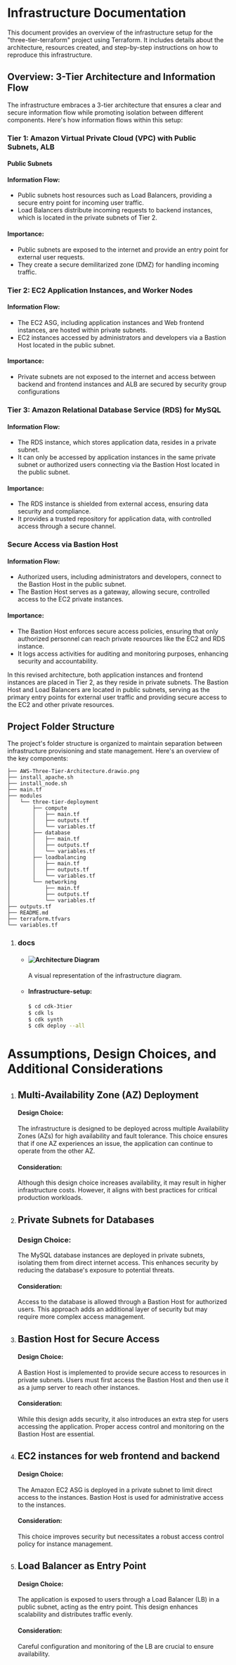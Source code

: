 # Infrastructure Documentation

This document provides an overview of the infrastructure setup for the "three-tier-terraform" project using Terraform. It includes details about the architecture, resources created, and step-by-step instructions on how to reproduce this infrastructure.


## Overview: 3-Tier Architecture and Information Flow
The infrastructure embraces a 3-tier architecture that ensures a clear and secure information flow while promoting isolation between different components. Here's how information flows within this setup:

### Tier 1: Amazon Virtual Private Cloud (VPC) with Public Subnets, ALB
#### Public Subnets

#### Information Flow:
- Public subnets host resources such as Load Balancers, providing a secure entry point for incoming user traffic.
- Load Balancers distribute incoming requests to backend instances, which is located in the private subnets of Tier 2.

#### Importance:
- Public subnets are exposed to the internet and provide an entry point for external user requests.
- They create a secure demilitarized zone (DMZ) for handling incoming traffic.

### Tier 2: EC2 Application Instances, and Worker Nodes
#### Information Flow:

- The EC2 ASG, including application instances and Web frontend instances, are hosted within private subnets.
- EC2 instances accessed by administrators and developers via a Bastion Host located in the public subnet.

#### Importance:
- Private subnets are not exposed to the internet and access between backend and frontend instances and ALB are secured by security group configurations

### Tier 3: Amazon Relational Database Service (RDS) for MySQL
#### Information Flow:

- The RDS instance, which stores application data, resides in a private subnet.
- It can only be accessed by application instances in the same private subnet or authorized users connecting via the Bastion Host located in the public subnet.

#### Importance:
- The RDS instance is shielded from external access, ensuring data security and compliance.
- It provides a trusted repository for application data, with controlled access through a secure channel.

### Secure Access via Bastion Host
#### Information Flow:

- Authorized users, including administrators and developers, connect to the Bastion Host in the public subnet.
- The Bastion Host serves as a gateway, allowing secure, controlled access to the EC2 private instances.

#### Importance:
- The Bastion Host enforces secure access policies, ensuring that only authorized personnel can reach private resources like the EC2 and RDS instance.
- It logs access activities for auditing and monitoring purposes, enhancing security and accountability.

In this revised architecture, both application instances and frontend instances are placed in Tier 2, as they reside in private subnets. The Bastion Host and Load Balancers are located in public subnets, serving as the primary entry points for external user traffic and providing secure access to the EC2 and other private resources.


## Project Folder Structure
The project's folder structure is organized to maintain separation between infrastructure provisioning and state management. Here's an overview of the key components:

```
├── AWS-Three-Tier-Architecture.drawio.png
├── install_apache.sh
├── install_node.sh
├── main.tf
├── modules
│   └── three-tier-deployment
│       ├── compute
│       │   ├── main.tf
│       │   ├── outputs.tf
│       │   └── variables.tf
│       ├── database
│       │   ├── main.tf
│       │   ├── outputs.tf
│       │   └── variables.tf
│       ├── loadbalancing
│       │   ├── main.tf
│       │   ├── outputs.tf
│       │   └── variables.tf
│       └── networking
│           ├── main.tf
│           ├── outputs.tf
│           └── variables.tf
├── outputs.tf
├── README.md
├── terraform.tfvars
└── variables.tf
```

1. ### docs
   - ####     ![Architecture Diagram](AWS-Three-Tier-Architecture.drawio.png)
       A visual representation of the infrastructure diagram.
   - #### Infrastructure-setup:
       ```bash
       $ cd cdk-3tier
       $ cdk ls
       $ cdk synth
       $ cdk deploy --all
       ```


# Assumptions, Design Choices, and Additional Considerations

1. ## Multi-Availability Zone (AZ) Deployment
   #### Design Choice: 
   The infrastructure is designed to be deployed across multiple Availability Zones (AZs) for high availability and fault tolerance. This choice ensures that if one AZ experiences an issue, the application can continue to operate from the other AZ.

   #### Consideration: 
   Although this design choice increases availability, it may result in higher infrastructure costs. However, it aligns with best practices for critical production workloads.

2. ## Private Subnets for Databases
   ### Design Choice: 
   The MySQL database instances are deployed in private subnets, isolating them from direct internet access. This enhances security by reducing the database's exposure to potential threats.

   #### Consideration: 
   Access to the database is allowed through a Bastion Host for authorized users. This approach adds an additional layer of security but may require more complex access management.

3. ## Bastion Host for Secure Access
   #### Design Choice: 
   A Bastion Host is implemented to provide secure access to resources in private subnets. Users must first access the Bastion Host and then use it as a jump server to reach other instances.

   #### Consideration: 
   While this design adds security, it also introduces an extra step for users accessing the application. Proper access control and monitoring on the Bastion Host are essential.

4. ## EC2 instances for web frontend and backend
   #### Design Choice: 
   The Amazon EC2 ASG is deployed in a private subnet to limit direct access to the instances. Bastion Host is used for administrative access to the instances.

   #### Consideration: 
   This choice improves security but necessitates a robust access control policy for instance management.

5. ## Load Balancer as Entry Point
   #### Design Choice: 
   The application is exposed to users through a Load Balancer (LB) in a public subnet, acting as the entry point. This design enhances scalability and distributes traffic evenly.

   #### Consideration: 
   Careful configuration and monitoring of the LB are crucial to ensure availability.